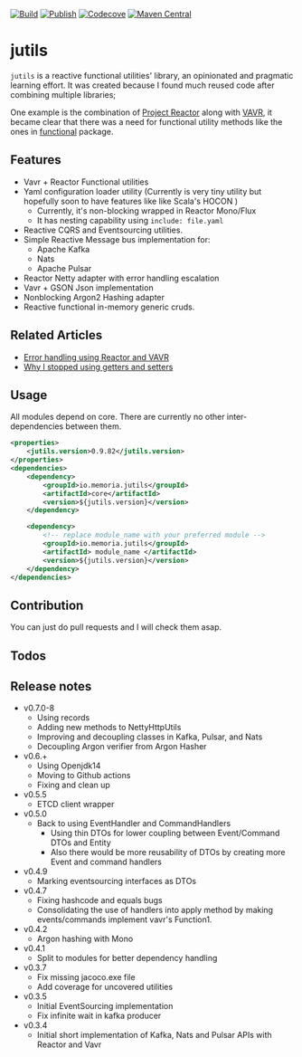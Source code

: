 
[![Build](https://github.com/memoria-io/jutils/workflows/Build/badge.svg)](https://github.com/memoria-io/jutils/actions?query=workflow%3Abuild)
[![Publish](https://github.com/memoria-io/jutils/workflows/Publish/badge.svg)](https://github.com/memoria-io/jutils/actions?query=workflow%3APublish)
[![Codecove](https://codecov.io/github/memoria-io/jutils/coverage.svg?precision=2)](https://codecov.io/gh/memoria-io/jutils)
[![Maven Central](https://maven-badges.herokuapp.com/maven-central/io.memoria/jutils/badge.svg?style=flat-square)](https://maven-badges.herokuapp.com/maven-central/io.memoria/jutils/)

# jutils
`jutils` is a reactive functional utilities' library, an opinionated and pragmatic learning effort.
It was created because I found much reused code after combining multiple libraries;

One example is the combination of [Project Reactor](https://projectreactor.io/) along with [VAVR](https://vavr.io), it
became clear that there was a need for functional utility methods like the ones in
[functional](core/src/main/java/io/memoria/jutils/core/utils/functional) package.


## Features
* Vavr + Reactor Functional utilities
* Yaml configuration loader utility (Currently is very tiny utility but hopefully soon to have features like like Scala's HOCON )
    * Currently, it's non-blocking wrapped in Reactor Mono/Flux
    * It has nesting capability using  `include: file.yaml` 
* Reactive CQRS and Eventsourcing utilities.
* Simple Reactive Message bus implementation for:
  * Apache Kafka
  * Nats
  * Apache Pulsar
* Reactor Netty adapter with error handling escalation
* Vavr + GSON Json implementation
* Nonblocking Argon2 Hashing adapter
* Reactive functional in-memory generic cruds.

## Related Articles
* [Error handling using Reactor and VAVR](https://marmoush.com/2019/11/12/Error-Handling.html)
* [Why I stopped using getters and setters](https://marmoush.com/2019/12/13/stopped-using-getters-and-setters.html)

## Usage
All modules depend on core. There are currently no other inter-dependencies between them.

```xml
<properties>
    <jutils.version>0.9.82</jutils.version>
</properties>
<dependencies>
    <dependency>
        <groupId>io.memoria.jutils</groupId>
        <artifactId>core</artifactId>
        <version>${jutils.version}</version>
    </dependency>

    <dependency>
        <!-- replace module_name with your preferred module -->
        <groupId>io.memoria.jutils</groupId>
        <artifactId> module_name </artifactId>
        <version>${jutils.version}</version>
    </dependency>
</dependencies>
```


## Contribution
You can just do pull requests and I will check them asap.

## Todos


## Release notes
* v0.7.0-8
    * Using records
    * Adding new methods to NettyHttpUtils
    * Improving and decoupling classes in Kafka, Pulsar, and Nats
    * Decoupling Argon verifier from Argon Hasher
* v0.6.+
    * Using Openjdk14
    * Moving to Github actions
    * Fixing and clean up
* v0.5.5
    * ETCD client wrapper
* v0.5.0
    * Back to using EventHandler and CommandHandlers 
        * Using thin DTOs for lower coupling between Event/Command DTOs and Entity
        * Also there would be more reusability of DTOs by creating more Event and command handlers
* v0.4.9
    * Marking eventsourcing interfaces as DTOs
* v0.4.7
    * Fixing hashcode and equals bugs
    * Consolidating the use of handlers into apply method by making events/commands implement vavr's Function1.
* v0.4.2
    * Argon hashing with Mono
* v0.4.1
  * Split to modules for better dependency handling
* v0.3.7
  * Fix missing jacoco.exe file
  * Add coverage for uncovered utilities
* v0.3.5
  * Initial EventSourcing implementation
  * Fix infinite wait in kafka producer
* v0.3.4
  * Initial short implementation of Kafka, Nats and Pulsar APIs with Reactor and Vavr
